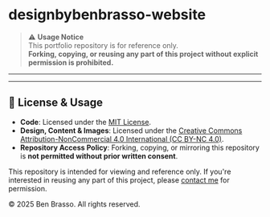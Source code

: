 # designbybenbrasso-website

> ⚠️ **Usage Notice**  
> This portfolio repository is for reference only.  
> **Forking, copying, or reusing any part of this project without explicit permission is prohibited.**
---

---

## 📝 License & Usage

- **Code**: Licensed under the [MIT License](./LICENSE).
- **Design, Content & Images**: Licensed under the [Creative Commons Attribution-NonCommercial 4.0 International (CC BY-NC 4.0)](https://creativecommons.org/licenses/by-nc/4.0/).
- **Repository Access Policy**: Forking, copying, or mirroring this repository is **not permitted without prior written consent**.

This repository is intended for viewing and reference only. If you're interested in reusing any part of this project, please [contact me](mailto:benbrasso@gmail.com) for permission.

© 2025 Ben Brasso. All rights reserved.
